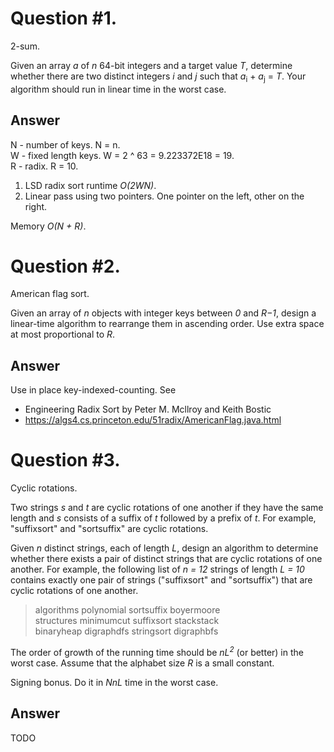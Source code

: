 # Question #1.
2-sum.

Given an array *a* of *n* 64-bit integers and a target value
*T*, determine whether there are two distinct integers
*i* and *j* such that *a*<sub>i</sub> + *a*<sub>j</sub> = *T*.
Your algorithm should run in linear time in the worst case.

## Answer
N - number of keys. N = n.  
W - fixed length keys. W = 2 ^ 63 = 9.223372E18 = 19.  
R - radix. R = 10.  

1. LSD radix sort runtime *O(2WN)*.
2. Linear pass using two pointers. One pointer on the left, other on the right.

Memory *O(N + R)*.

# Question #2.
American flag sort.

Given an array of *n* objects with integer keys between *0* and *R−1*, design a linear-time algorithm to rearrange them in ascending order.
Use extra space at most proportional to *R*.

## Answer
Use in place key-indexed-counting. See
* Engineering Radix Sort by Peter M. Mcllroy and Keith Bostic
* https://algs4.cs.princeton.edu/51radix/AmericanFlag.java.html


# Question #3.
Cyclic rotations.

Two strings *s* and *t* are cyclic rotations of one another if they have the same length and
*s* consists of a suffix of
*t* followed by a prefix of *t*.
For example, "suffixsort" and "sortsuffix" are cyclic rotations.

Given *n* distinct strings, each of length *L*,
design an algorithm to determine whether there exists a pair of distinct strings that are cyclic rotations of one another.
For example, the following list of *n = 12* strings of length *L = 10*
contains exactly one pair of strings ("suffixsort" and "sortsuffix") that are cyclic rotations of one another.


> algorithms polynomial sortsuffix boyermoore  
> structures minimumcut suffixsort stackstack  
> binaryheap digraphdfs stringsort digraphbfs  

The order of growth of the running time should be *nL<sup>2</sup>* (or better) in the worst case.
Assume that the alphabet size *R* is a small constant.

Signing bonus. Do it in *NnL* time in the worst case.


## Answer
TODO
